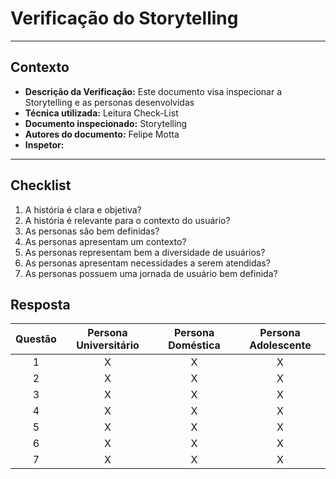 # Verificação do Storytelling

---

## Contexto


- **Descrição da Verificação:** Este documento visa inspecionar a Storytelling e as personas desenvolvidas
- **Técnica utilizada:** Leitura Check-List
- **Documento inspecionado:** Storytelling
- **Autores do documento:** Felipe Motta
- **Inspetor:** 

---

## Checklist

1. A história é clara e objetiva?
2. A história é relevante para o contexto do usuário?
3. As personas são bem definidas?
4. As personas apresentam um contexto?
5. As personas representam bem a diversidade de usuários?
6. As personas apresentam necessidades a serem atendidas?
7. As personas possuem uma jornada de usuário bem definida?


## Resposta

| Questão | Persona Universitário | Persona Doméstica | Persona Adolescente | 
:--------:|:---:|:---:|:---:|
| 1 | X | X | X |
| 2 | X | X | X |
| 3 | X | X | X |
| 4 | X | X | X |
| 5 | X | X | X |
| 6 | X | X | X |
| 7 | X | X | X |